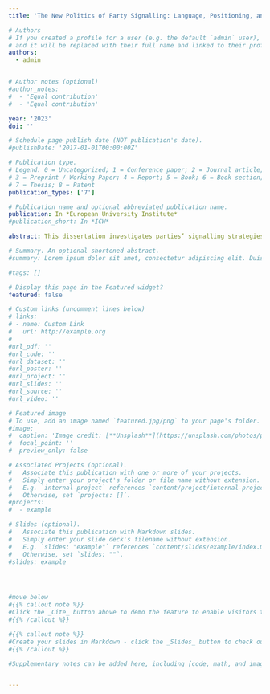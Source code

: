 ```yaml
---
title: 'The New Politics of Party Signalling: Language, Positioning, and Electoral Dynamics'

# Authors
# If you created a profile for a user (e.g. the default `admin` user), write the username (folder name) here
# and it will be replaced with their full name and linked to their profile.
authors:
  - admin


# Author notes (optional)
#author_notes:
#  - 'Equal contribution'
#  - 'Equal contribution'

year: '2023'
doi: ''

# Schedule page publish date (NOT publication's date).
#publishDate: '2017-01-01T00:00:00Z'

# Publication type.
# Legend: 0 = Uncategorized; 1 = Conference paper; 2 = Journal article;
# 3 = Preprint / Working Paper; 4 = Report; 5 = Book; 6 = Book section;
# 7 = Thesis; 8 = Patent
publication_types: ['7']

# Publication name and optional abbreviated publication name.
publication: In *European University Institute*
#publication_short: In *ICW*

abstract: This dissertation investigates parties’ signalling strategies from various angles. It analyses how language and positioning of political actors affect electoral dynamics and voter decisions. By looking at how different language and positioning patterns interact, it aims to show how populist and non-populist parties and their members behave. Further, it aims to show how these actors can attract voters through different signalling strategies. Setting this in the broader scope of deliberative democracy and the current challenge posed to this system by populism, this thesis also aims to contribute to the discussion of what effect populist actors have on representative democracy. As such, this thesis is comprised of three empirical chapters as well as an introduction and conclusion. As simple language is discussed as one main element of populist discourse, this thesis, first, aims to show whether populist politicians actually use simpler language than their mainstream competitors in parliament. By applying different quantitative measures of language complexity, the thesis shows that language complexity is context and speaker dependent rather than related to populism. To further detect what drives the populist vote choice the thesis then turns towards the voter side. By analysing the interplay of language complexity, blame attributive language and people-centristic rhetoric, the thesis shows through a survey experiment that voters on average respond rather negatively to simpler language. Also, it shows that blame attribution is the most decisive driver of vote choice, especially for populist voters. Surprisingly, the thesis also shows that a ``neutral'' form of blame attribution attracts all voter groups. Finally, the thesis takes a wider perspective on parties’ signalling strategies. By looking at parties’ strategic positions during the Covid-19 pandemic, the thesis focuses on intra-party dynamics in the federal system of Germany. The thesis shows that elections, as well as the same government/opposition status, lead to cohesion between sub-national party branches and their national parent party. Coalitions consisting of partners with diverse positions, on the other hand, lead sub-national party branches to deviate more from their national parent party. External factors such as Covid-19 cases seem not to affect intra-party cohesion across levels. Concluding with the main findings, the thesis presents normative evaluations and suggestions for the results. It argues that an overall more simplified language in politics can lead to more inclusion among various voter groups which may strengthen representative democracy as more people are able to take part in deliberative democracy. By contrast, it also points out that people’s appreciation of party messages that blame politicians can lead to distrust in politicians’ work. Ultimately, the trends towards the popularity of blame attribution are an alarming signal for the functioning of representative democracies as people seem to trust their representatives less and less.

# Summary. An optional shortened abstract.
#summary: Lorem ipsum dolor sit amet, consectetur adipiscing elit. Duis posuere tellus ac convallis placerat. Proin tincidunt magna sed ex sollicitudin condimentum.

#tags: []

# Display this page in the Featured widget?
featured: false

# Custom links (uncomment lines below)
# links:
# - name: Custom Link
#   url: http://example.org
#
#url_pdf: ''
#url_code: ''
#url_dataset: ''
#url_poster: ''
#url_project: ''
#url_slides: ''
#url_source: ''
#url_video: ''

# Featured image
# To use, add an image named `featured.jpg/png` to your page's folder.
#image:
#  caption: 'Image credit: [**Unsplash**](https://unsplash.com/photos/pLCdAaMFLTE)'
#  focal_point: ''
#  preview_only: false

# Associated Projects (optional).
#   Associate this publication with one or more of your projects.
#   Simply enter your project's folder or file name without extension.
#   E.g. `internal-project` references `content/project/internal-project/index.md`.
#   Otherwise, set `projects: []`.
#projects:
#  - example

# Slides (optional).
#   Associate this publication with Markdown slides.
#   Simply enter your slide deck's filename without extension.
#   E.g. `slides: "example"` references `content/slides/example/index.md`.
#   Otherwise, set `slides: ""`.
#slides: example




#move below
#{{% callout note %}}
#Click the _Cite_ button above to demo the feature to enable visitors to import publication metadata into their reference management software.
#{{% /callout %}}

#{{% callout note %}}
#Create your slides in Markdown - click the _Slides_ button to check out the example.
#{{% /callout %}}

#Supplementary notes can be added here, including [code, math, and images](https://wowchemy.com/docs/writing-markdown-latex/).


---
```


